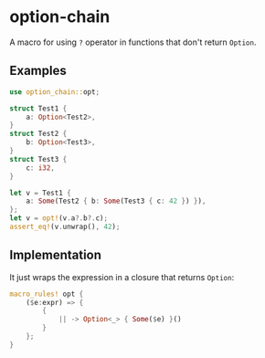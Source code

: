 # option-chain

A macro for using `?` operator in functions that don't return `Option`.

## Examples

```rust
use option_chain::opt;

struct Test1 {
    a: Option<Test2>,
}
struct Test2 {
    b: Option<Test3>,
}
struct Test3 {
    c: i32,
}

let v = Test1 {
    a: Some(Test2 { b: Some(Test3 { c: 42 }) }),
};
let v = opt!(v.a?.b?.c);
assert_eq!(v.unwrap(), 42);
```

## Implementation

It just wraps the expression in a closure that returns `Option`:

```rust
macro_rules! opt {
    ($e:expr) => {
        {
            || -> Option<_> { Some($e) }()
        }
    };
}
```
